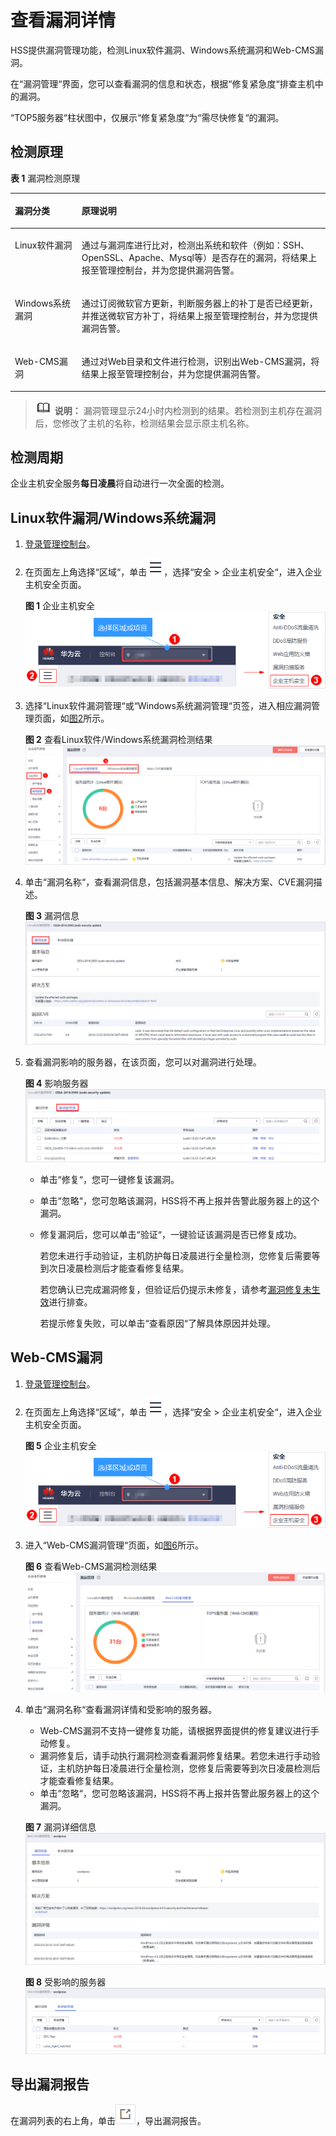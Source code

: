 # 查看漏洞详情<a name="hss_01_0063"></a>

HSS提供漏洞管理功能，检测Linux软件漏洞、Windows系统漏洞和Web-CMS漏洞。

在“漏洞管理“界面，您可以查看漏洞的信息和状态，根据“修复紧急度“排查主机中的漏洞。

“TOP5服务器“柱状图中，仅展示“修复紧急度“为“需尽快修复“的漏洞。

## 检测原理<a name="section1242633819176"></a>

**表 1**  漏洞检测原理

<a name="table1554622162011"></a>
<table><thead align="left"><tr id="row954762122016"><th class="cellrowborder" valign="top" width="21.18%" id="mcps1.2.3.1.1"><p id="p9547721207"><a name="p9547721207"></a><a name="p9547721207"></a>漏洞分类</p>
</th>
<th class="cellrowborder" valign="top" width="78.82000000000001%" id="mcps1.2.3.1.2"><p id="p95471525202"><a name="p95471525202"></a><a name="p95471525202"></a>原理说明</p>
</th>
</tr>
</thead>
<tbody><tr id="row1954752202018"><td class="cellrowborder" valign="top" width="21.18%" headers="mcps1.2.3.1.1 "><p id="p1054720252012"><a name="p1054720252012"></a><a name="p1054720252012"></a>Linux软件漏洞</p>
</td>
<td class="cellrowborder" valign="top" width="78.82000000000001%" headers="mcps1.2.3.1.2 "><p id="p65401614255"><a name="p65401614255"></a><a name="p65401614255"></a>通过与漏洞库进行比对，检测出系统和软件（例如：SSH、OpenSSL、Apache、Mysql等）是否存在的漏洞，将结果上报至管理控制台，并为您提供漏洞告警。</p>
</td>
</tr>
<tr id="row1654817222015"><td class="cellrowborder" valign="top" width="21.18%" headers="mcps1.2.3.1.1 "><p id="p1354819210206"><a name="p1354819210206"></a><a name="p1354819210206"></a>Windows系统漏洞</p>
</td>
<td class="cellrowborder" valign="top" width="78.82000000000001%" headers="mcps1.2.3.1.2 "><p id="p754813252014"><a name="p754813252014"></a><a name="p754813252014"></a>通过订阅微软官方更新，判断服务器上的补丁是否已经更新，并推送微软官方补丁，将结果上报至管理控制台，并为您提供漏洞告警。</p>
</td>
</tr>
<tr id="row954816213201"><td class="cellrowborder" valign="top" width="21.18%" headers="mcps1.2.3.1.1 "><p id="p195486219207"><a name="p195486219207"></a><a name="p195486219207"></a>Web-CMS漏洞</p>
</td>
<td class="cellrowborder" valign="top" width="78.82000000000001%" headers="mcps1.2.3.1.2 "><p id="p155481262019"><a name="p155481262019"></a><a name="p155481262019"></a>通过对Web目录和文件进行检测，识别出Web-CMS漏洞，将结果上报至管理控制台，并为您提供漏洞告警。</p>
</td>
</tr>
</tbody>
</table>

>![](public_sys-resources/icon-note.gif) **说明：** 
>漏洞管理显示24小时内检测到的结果。若检测到主机存在漏洞后，您修改了主机的名称，检测结果会显示原主机名称。

## 检测周期<a name="section14102511178"></a>

企业主机安全服务**每日凌晨**将自动进行一次全面的检测。

## Linux软件漏洞/Windows系统漏洞<a name="section91873242518"></a>

1.  [登录管理控制台](https://console.huaweicloud.com)。
2.  在页面左上角选择“区域“，单击![](figures/icon-servicelist.png)，选择“安全  \>  企业主机安全“，进入企业主机安全页面。

    **图 1**  企业主机安全<a name="hss_01_0229_fig1855613765114"></a>  
    ![](figures/企业主机安全.png "企业主机安全")

3.  选择“Linux软件漏洞管理“或“Windows系统漏洞管理“页签，进入相应漏洞管理页面，如[图2](#fig117274112817)所示。

    **图 2**  查看Linux软件/Windows系统漏洞检测结果<a name="fig117274112817"></a>  
    ![](figures/查看Linux软件-Windows系统漏洞检测结果.png "查看Linux软件-Windows系统漏洞检测结果")


1.  单击“漏洞名称“，查看漏洞信息，包括漏洞基本信息、解决方案、CVE漏洞描述。

    **图 3**  漏洞信息<a name="fig18897418397"></a>  
    ![](figures/漏洞信息.png "漏洞信息")

2.  查看漏洞影响的服务器，在该页面，您可以对漏洞进行处理。

    **图 4**  影响服务器<a name="fig188912493912"></a>  
    ![](figures/影响服务器.png "影响服务器")

    -   单击“修复“，您可一键修复该漏洞。
    -   单击“忽略“，您可忽略该漏洞，HSS将不再上报并告警此服务器上的这个漏洞。
    -   修复漏洞后，您可以单击“验证“，一键验证该漏洞是否已修复成功。

        若您未进行手动验证，主机防护每日凌晨进行全量检测，您修复后需要等到次日凌晨检测后才能查看修复结果。

        若您确认已完成漏洞修复，但验证后仍提示未修复，请参考[漏洞修复未生效](https://support.huaweicloud.com/hss_faq/hss_01_0176.html)进行排查。

        若提示修复失败，可以单击“查看原因“了解具体原因并处理。



## Web-CMS漏洞<a name="section34595268541"></a>

1.  [登录管理控制台](https://console.huaweicloud.com)。
2.  在页面左上角选择“区域“，单击![](figures/icon-servicelist.png)，选择“安全  \>  企业主机安全“，进入企业主机安全页面。

    **图 5**  企业主机安全<a name="hss_01_0229_fig1855613765114_1"></a>  
    ![](figures/企业主机安全.png "企业主机安全")

3.  进入“Web-CMS漏洞管理“页面，如[图6](#fig93411853105416)所示。

    **图 6**  查看Web-CMS漏洞检测结果<a name="fig93411853105416"></a>  
    ![](figures/查看Web-CMS漏洞检测结果.png "查看Web-CMS漏洞检测结果")


1.  单击“漏洞名称“查看漏洞详情和受影响的服务器。

    -   Web-CMS漏洞不支持一键修复功能，请根据界面提供的修复建议进行手动修复。
    -   漏洞修复后，请手动执行漏洞检测查看漏洞修复结果。若您未进行手动验证，主机防护每日凌晨进行全量检测，您修复后需要等到次日凌晨检测后才能查看修复结果。
    -   单击“忽略“，您可忽略该漏洞，HSS将不再上报并告警此服务器上的这个漏洞。

    **图 7**  漏洞详细信息<a name="fig081923245411"></a>  
    ![](figures/漏洞详细信息.png "漏洞详细信息")

    **图 8**  受影响的服务器<a name="fig2087285291812"></a>  
    ![](figures/受影响的服务器.png "受影响的服务器")


## 导出漏洞报告<a name="section5291658786"></a>

在漏洞列表的右上角，单击![](figures/icon_hss_export.png)，导出漏洞报告。

